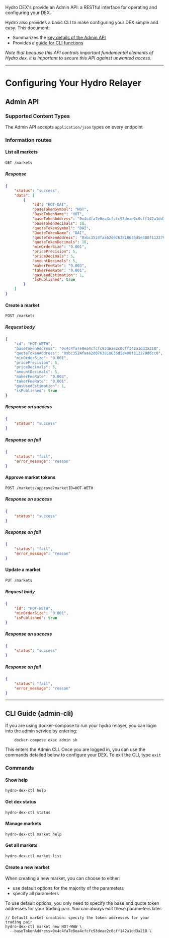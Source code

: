 
Hydro DEX's provide an Admin API: a RESTful interface for operating and configuring your DEX.

Hydro also provides a basic CLI to make configuring your DEX simple and easy. This document:

- Summarizes the [key details of the Admin API](https://github.com/HydroProtocol/hydro-scaffold-dex/blob/master/manual/admin-api-and-cli.md#admin-api)
- Provides a [guide for CLI functions](https://github.com/HydroProtocol/hydro-scaffold-dex/blob/master/manual/admin-api-and-cli.md#cli-guide-admin-cli)

*Note that because this API controls important fundamental elements of Hydro dex, it is important to secure this API against unwanted access.*

***

# Configuring Your Hydro Relayer

## Admin API

### Supported Content Types

The Admin API accepts `application/json` types on every endpoint

### Information routes

#### List all markets

```
GET /markets
```

##### Response

```json
{	
	"status": "success",
	"data": [
		{
			"id": "HOT-DAI",
			"baseTokenSymbol": "HOT",
			"BaseTokenName": "HOT",
			"baseTokenAddress": "0x4c4fa7e8ea4cfcfc93deae2c0cff142a1dd3a218",
			"baseTokenDecimals": 18,
			"quoteTokenSymbol": "DAI",
			"QuoteTokenName": "DAI",
			"quoteTokenAddress": "0xbc3524faa62d0763818636d5e400f112279d6cc0",
			"quoteTokenDecimals": 18,
			"minOrderSize": "0.001",
			"pricePrecision": 5,
			"priceDecimals": 5,
			"amountDecimals": 5,
			"makerFeeRate": "0.003",
			"takerFeeRate": "0.001",
			"gasUsedEstimation": 1,
			"isPublished": true
		}
	]
}
```

#### Create a market

```
POST /markets
```

##### Request body

```js
{
	"id": "HOT-WETH",                                                  // required
	"baseTokenAddress": "0x4c4fa7e8ea4cfcfc93deae2c0cff142a1dd3a218",  // required
	"quoteTokenAddress": "0xbc3524faa62d0763818636d5e400f112279d6cc0", // required
	"minOrderSize": "0.001",                                           // optional default 0.01
	"pricePrecision": 5,                                               // optional default 5
	"priceDecimals": 5,                                                // optional default 5
	"amountDecimals": 5,                                               // optional default 5
	"makerFeeRate": "0.003",                                           // optional default 0.003
	"takerFeeRate": "0.001",                                           // optional default 0.001
	"gasUsedEstimation": 1,                                            // optional default 190000
	"isPublished": true                                                // optional default false
}
```

##### Response on success

```json
{
	"status": "success"
}
```

##### Response on fail

```json
{
	"status": "fail",
	"error_message": "reason"
}
```

#### Approve market tokens

```
POST /markets/approve?marketID=HOT-WETH
```

##### Response on success

```json
{
	"status": "success"
}
```

##### Response on fail

```json
{
	"status": "fail",
	"error_message": "reason"
}
```

#### Update a market

```
PUT /markets
```

##### Request body

```json
{
	"id": "HOT-WETH",
	"minOrderSize": "0.001",
	"isPublished": true
}
```

##### Response on success

```json
{
	"status": "success"
}
```

##### Response on fail

```json
{
	"status": "fail",
	"error_message": "reason"
}
```

***

## CLI Guide (admin-cli)

If you are using docker-compose to run your hydro relayer, you can login into the admin service by entering: 

		docker-compose exec admin sh

This enters the Admin CLI. Once you are logged in, you can use the commands detailed below to configure your DEX. To exit the CLI, type `exit`

### Commands

#### Show help

```
hydro-dex-ctl help
```

#### Get dex status

```
hydro-dex-ctl status
```

#### Manage markets

```
hydro-dex-ctl market help
```

#### Get all markets
```
hydro-dex-ctl market list
```

#### Create a new market

When creating a new market, you can choose to either:

- use default options for the majority of the parameters
- specify all parameters

To use default options, you only need to specify the base and quote token addresses for your trading pair. You can always edit these parameters later.

```
// Default market creation: specify the token addresses for your trading pair
hydro-dex-ctl market new HOT-WWW \
  --baseTokenAddress=0x4c4fa7e8ea4cfcfc93deae2c0cff142a1dd3a218 \